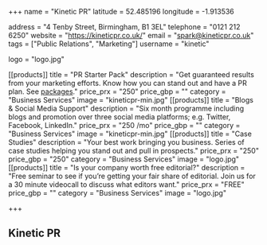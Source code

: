 +++
name = "Kinetic PR"
latitude = 52.485196
longitude =  -1.913536

address = "4 Tenby Street, Birmingham, B1 3EL"
telephone = "0121 212 6250"
website = "https://kineticpr.co.uk/"
email = "spark@kineticpr.co.uk"
tags = ["Public Relations", "Marketing"]
username = "kinetic"

logo = "logo.jpg"

[[products]]
  title = "PR Starter Pack"
  description = "Get guaranteed results from your marketing efforts. Know how you can stand out and have a PR plan. See [packages](https://kineticpr.co.uk/packages/kickstarter/)."
  price_prx = "250"
  price_gbp = ""
  category = "Business Services"
  image = "kineticpr-min.jpg"
[[products]]
  title = "Blogs & Social Media Support"
  description = "Six month programme including blogs and promotion over three social media platforms; e.g. Twitter, Facebook, LinkedIn."
  price_prx = "250 /mo"
  price_gbp = ""
  category = "Business Services"
  image = "kineticpr-min.jpg"
[[products]]
  title = "Case Studies"
  description = "Your best work bringing you business. Series of case studies helping you stand out and pull in prospects."
  price_prx = "250"
  price_gbp = "250"
  category = "Business Services"
  image = "logo.jpg"
[[products]]
  title = "Is your company worth free editorial?"
  description = "Free seminar to see if you’re getting your fair share of editorial. Join us for a 30 minute videocall to discuss what editors want."
  price_prx = "FREE"
  price_gbp = ""
  category = "Business Services"
  image = "logo.jpg"


+++

## Kinetic PR
